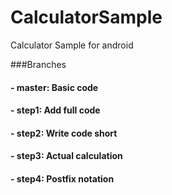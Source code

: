 # CalculatorSample
Calculator Sample for android

###Branches
#### - master: Basic code
#### - step1: Add full code
#### - step2: Write code short
#### - step3: Actual calculation 
#### - step4: Postfix notation
